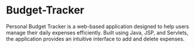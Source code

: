 # Budget-Tracker
Personal Budget Tracker is a web-based application designed to help users manage their daily expenses efficiently. Built using Java, JSP, and Servlets, the application provides an intuitive interface to add and delete expenses.
